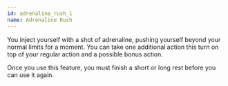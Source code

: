 ```yaml
---
id: adrenaline_rush_1
name: Adrenaline Rush
---
```

You inject yourself with a shot of adrenaline, pushing yourself beyond your normal limits for a moment.
You can take one additional action this turn on top of your regular action and a possible bonus action.

Once you use this feature, you must finish a short or long rest before you can use it again.
